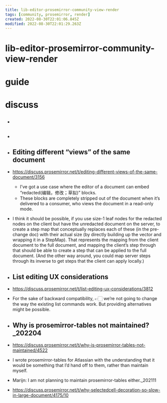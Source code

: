 ```yaml
---
title: lib-editor-prosemirror-community-view-render
tags: [community, prosemirror, render]
created: 2022-08-30T22:01:06.845Z
modified: 2022-08-30T22:01:29.263Z
---
```


# lib-editor-prosemirror-community-view-render

# guide

# discuss
- ## 

- ## 

- ## Editing different “views” of the same document
- https://discuss.prosemirror.net/t/editing-different-views-of-the-same-document/3156
  - I’ve got a use case where the editor of a document can embed “redacted(编辑，修改；草拟)” blocks. 
  - These blocks are completely stripped out of the document when it’s delivered to a consumer, who views the document in a read-only mode. 
- I think it should be possible, if you use size-1 leaf nodes for the redacted nodes on the client but have the unredacted document on the server, to create a step map that conceptually replaces each of these (in the pre-change doc) with their actual size (by directly building up the vector and wrapping it in a StepMap). That represents the mapping from the client document to the full document, and mapping the client’s step through that should be able to create a step that can be applied to the full document. (And the other way around, you could map server steps through its inverse to get steps that the client can apply locally.)

- ## List editing UX considerations
- https://discuss.prosemirror.net/t/list-editing-ux-considerations/3812
- For the sake of backward compatibility, 👉🏻 we’re not going to change the way the existing list commands work. But providing alternatives might be possible.

- ## Why is prosemirror-tables not maintained?_202204
- https://discuss.prosemirror.net/t/why-is-prosemirror-tables-not-maintained/4522
- I wrote prosemirror-tables for Atlassian with the understanding that it would be something that I’d hand off to them, rather than maintain myself.

- Marijn: I am not planning to maintain prosemirror-tables either._202111
- https://discuss.prosemirror.net/t/why-selectedcell-decoration-so-slow-in-large-document/4175/10
